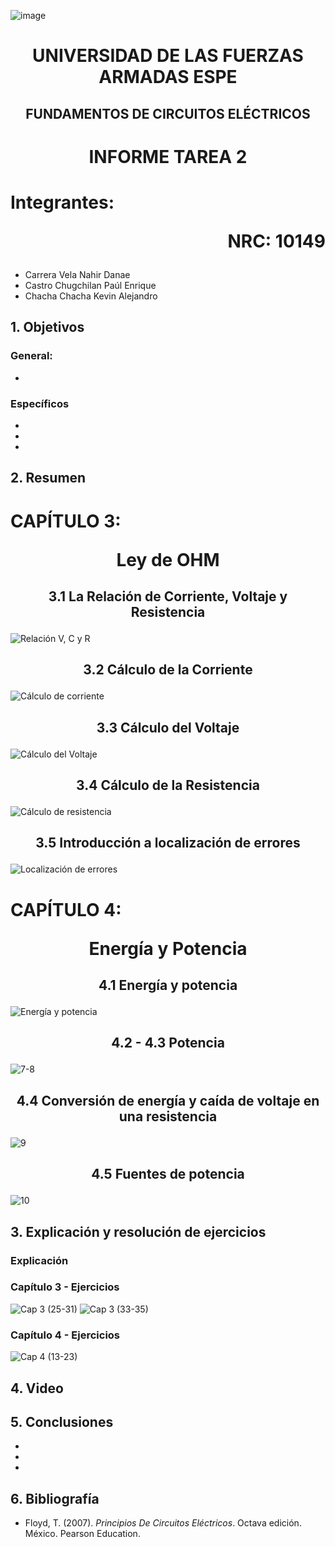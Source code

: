 ![image](https://user-images.githubusercontent.com/93786746/140656495-1e9017c5-1622-4145-a547-0ebbe5014f3d.png)
# <p align=center> UNIVERSIDAD DE LAS FUERZAS ARMADAS ESPE 
## <p align=center> FUNDAMENTOS DE CIRCUITOS ELÉCTRICOS
# <p align=center>  INFORME TAREA 2
# Integrantes: <p align=right> NRC: 10149
* Carrera Vela Nahir Danae
* Castro Chugchilan Paúl Enrique
* Chacha Chacha Kevin Alejandro
## 1. Objetivos
  ### General: 
  * 
  ### Específicos
  * 
  * 
  * 
## 2. Resumen
  # CAPÍTULO 3: <p align=center> Ley de OHM
## <p align=center> 3.1 La Relación de Corriente, Voltaje y Resistencia
![Relación V, C y R](https://user-images.githubusercontent.com/93829976/141864827-fc3d5976-7860-47a8-bb6e-6dc41f4be089.jpeg)
## <p align=center> 3.2 Cálculo de la Corriente
![Cálculo de corriente](https://user-images.githubusercontent.com/93829976/141864855-7b0fe035-adf9-46da-af80-9f3c9aae8c63.jpeg)
## <p align=center> 3.3 Cálculo del Voltaje 
![Cálculo del Voltaje](https://user-images.githubusercontent.com/93829976/141864876-fe617f76-f296-4a58-9451-f166abe25fea.jpeg)
## <p align=center> 3.4 Cálculo de la Resistencia
![Cálculo de resistencia](https://user-images.githubusercontent.com/93786746/141857575-201a1fda-1c33-463f-9423-5fc757f19495.png)
## <p align=center> 3.5 Introducción a localización de errores
![Localización de errores](https://user-images.githubusercontent.com/93786746/141862615-b7b53b1d-c20a-4c68-a25e-ed0e1163d493.png)


  # CAPÍTULO 4: <p align=center> Energía y Potencia
## <p align=center> 4.1 Energía y potencia
![Energía y potencia](https://user-images.githubusercontent.com/93786746/141865931-7a89b302-4434-4eae-8171-3dd4416be7ec.png)
## <p align=center> 4.2 - 4.3 Potencia
![7-8](https://user-images.githubusercontent.com/93829962/141863822-6c0fe2fa-f62f-4620-9b3b-2e009c146c69.jpeg)
## <p align=center> 4.4 Conversión de energía y caída de voltaje en una resistencia
![9](https://user-images.githubusercontent.com/93829962/141863952-9d3f5d9f-1453-445c-bd88-942ee4022658.jpeg)
## <p align=center> 4.5 Fuentes de potencia 
![10](https://user-images.githubusercontent.com/93829962/141863986-7649c2c8-3a87-42ec-a62d-d77b2162acc6.jpeg)
  
## 3. Explicación y resolución de ejercicios
  ### Explicación
  
  ### Capítulo 3 - Ejercicios
![Cap 3 (25-31)](https://user-images.githubusercontent.com/93829962/141873178-d9856687-ddc6-4d3a-80ec-6e5fceaca238.JPG)
![Cap 3 (33-35)](https://user-images.githubusercontent.com/93829962/141873205-a160278c-9096-4bf3-95af-959d7090a060.JPG)
  ### Capítulo 4 - Ejercicios
![Cap 4 (13-23)](https://user-images.githubusercontent.com/93829962/141873214-b8366442-fdc1-49b5-9c94-dee4984b460b.JPG)

## 4. Video
 
## 5. Conclusiones
  *
  *
  *
## 6. Bibliografía
  * Floyd, T. (2007). _Principios De Circuitos Eléctricos_. Octava edición. México. Pearson Education.
